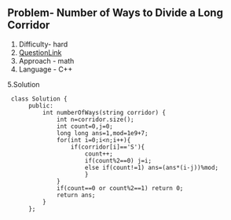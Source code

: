 ## Problem- Number of Ways to Divide a Long Corridor
1. Difficulty- hard
2. [QuestionLink](https://leetcode.com/problems/number-of-ways-to-divide-a-long-corridor/description/)
3. Approach -  math
4. Language - C++


5.Solution
 
           
     class Solution {
          public:
              int numberOfWays(string corridor) {
                  int n=corridor.size();
                  int count=0,j=0;
                  long long ans=1,mod=1e9+7;
                  for(int i=0;i<n;i++){
                      if(corridor[i]=='S'){
                          count++;
                          if(count%2==0) j=i;
                          else if(count!=1) ans=(ans*(i-j))%mod;
                          } 
                  }
                  if(count==0 or count%2==1) return 0;
                  return ans;
              }
          };
